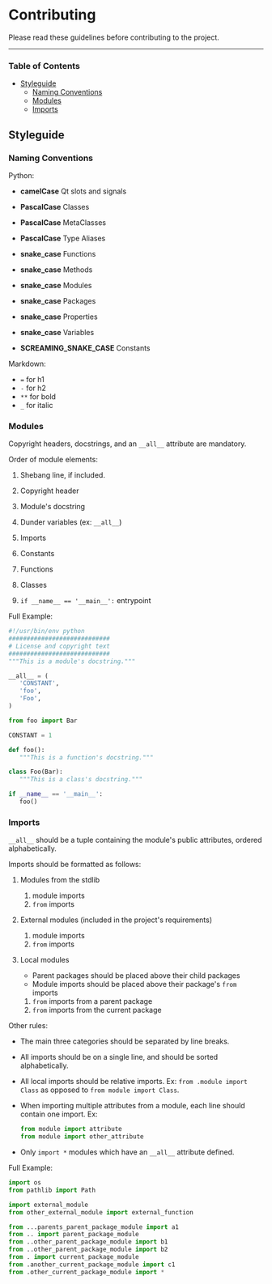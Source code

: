 Contributing
===============
Please read these guidelines before contributing to the project.

------------------------------

### Table of Contents
- [Styleguide](#styleguide)
     - [Naming Conventions](#naming-conventions)
     - [Modules](#modules)
     - [Imports](#imports)

Styleguide
---------------

### Naming Conventions
Python:
   - **camelCase** Qt slots and signals

   - **PascalCase** Classes
   - **PascalCase** MetaClasses
   - **PascalCase** Type Aliases

   - **snake_case** Functions
   - **snake_case** Methods
   - **snake_case** Modules
   - **snake_case** Packages
   - **snake_case** Properties
   - **snake_case** Variables

   - **SCREAMING_SNAKE_CASE** Constants

Markdown:
   - `=` for h1
   - `-` for h2
   - `**` for bold
   - `_` for italic


### Modules
Copyright headers, docstrings, and an `__all__` attribute are mandatory.

Order of module elements:

1. Shebang line, if included.

2. Copyright header

3. Module's docstring

4. Dunder variables (ex: `__all__`)

5. Imports

6. Constants

7. Functions

8. Classes

9. `if __name__ == '__main__':` entrypoint

Full Example:
```python
#!/usr/bin/env python
############################
# License and copyright text
############################
"""This is a module's docstring."""

__all__ = (
   'CONSTANT',
   'foo',
   'Foo',
)

from foo import Bar

CONSTANT = 1

def foo():
   """This is a function's docstring."""

class Foo(Bar):
   """This is a class's docstring."""

if __name__ == '__main__':
   foo()
```


### Imports

`__all__` should be a tuple containing the module's public attributes, ordered alphabetically.

Imports should be formatted as follows:

1. Modules from the stdlib
    1. module imports
    2. `from` imports

2. External modules (included in the project's requirements)
    1. module imports
    2. `from` imports

3. Local modules
    - Parent packages should be placed above their child packages
    - Module imports should be placed above their package's `from` imports
    1. `from` imports from a parent package
    2. `from` imports from the current package

Other rules:

- The main three categories should be separated by line breaks.

- All imports should be on a single line, and should be sorted alphabetically.

- All local imports should be relative imports. Ex: `from .module import Class` as opposed to `from module import Class`.

- When importing multiple attributes from a module, each line should contain one import. Ex:
   ```python
   from module import attribute
   from module import other_attribute
   ```

- Only `import *` modules which have an `__all__` attribute defined.

Full Example:
```python
import os
from pathlib import Path

import external_module
from other_external_module import external_function

from ...parents_parent_package_module import a1
from .. import parent_package_module
from ..other_parent_package_module import b1
from ..other_parent_package_module import b2
from . import current_package_module
from .another_current_package_module import c1
from .other_current_package_module import *
```
